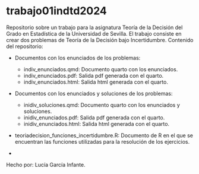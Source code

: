 # trabajo01indtd2024
Repositorio sobre un trabajo para la asignatura Teoría de la Decisión del Grado en Estadística de la Universidad de Sevilla.
El trabajo consiste en crear dos problemas de Teoría de la Decisión bajo Incertidumbre.
Contenido del repositorio: 
- Documentos con los enunciados de los problemas:
  - indiv_enunciados.qmd: Documento quarto con los enunciados.
  - indiv_enunciados.pdf: Salida pdf generada con el quarto.
  - indiv_enunciados.html: Salida html generada con el quarto.
    
- Documentos con los enunciados y soluciones de los problemas:
  - inidiv_soluciones.qmd: Documento quarto con los enunciados y soluciones.
  - inidiv_enunciados.pdf: Salida pdf generada con el quarto.
  - inidiv_enunciados.html: Salida html generada con el quarto.

- teoriadecision_funciones_incertidumbre.R: Documento de R en el que se encuentran las funciones utilizadas para la resolución de los ejercicios.
- 
Hecho por: Lucía García Infante. 
